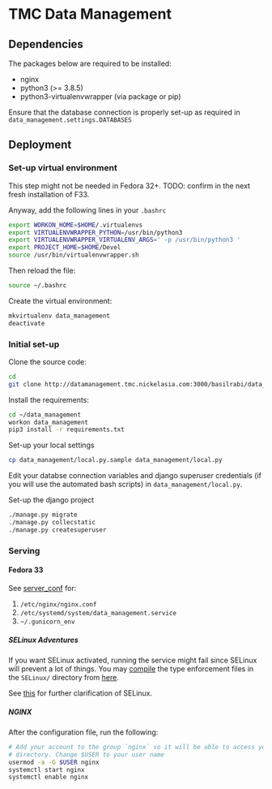 # TMC Data Management

## Dependencies

The packages below are required to be installed:

- nginx
- python3 (>= 3.8.5)
- python3-virtualenvwrapper (via package or pip)

Ensure that the database connection is properly set-up as required in
`data_management.settings.DATABASES`

## Deployment

### Set-up virtual environment

This step might not be needed in Fedora 32+.
TODO: confirm in the next fresh installation of F33.

Anyway, add the following lines in your `.bashrc`

```bash
export WORKON_HOME=$HOME/.virtualenvs
export VIRTUALENVWRAPPER_PYTHON=/usr/bin/python3
export VIRTUALENVWRAPPER_VIRTUALENV_ARGS=' -p /usr/bin/python3 '
export PROJECT_HOME=$HOME/Devel
source /usr/bin/virtualenvwrapper.sh
```

Then reload the file:

```bash
source ~/.bashrc
```

Create the virtual environment:

```bash
mkvirtualenv data_management
deactivate
```

### Initial set-up

Clone the source code:

```bash
cd
git clone http://datamanagement.tmc.nickelasia.com:3000/basilrabi/data_management.git
```

Install the requirements:

```bash
cd ~/data_management
workon data_management
pip3 install -r requirements.txt
```

Set-up your local settings

```bash
cp data_management/local.py.sample data_management/local.py
```

Edit your databse connection variables and django superuser credentials (if
you will use the automated bash scripts) in `data_management/local.py`.

Set-up the django project

```bash
./manage.py migrate
./manage.py collecstatic
./manage.py createsuperuser
```

### Serving

#### Fedora 33

See [server_conf](http://datamanagement.tmc.nickelasia.com:3000/basilrabi/server_conf) for:

1. `/etc/nginx/nginx.conf`
1. `/etc/systemd/system/data_management.service`
1. `~/.gunicorn_env`


##### SELinux Adventures

If you want SELinux activated, running the service might fail since SELinux will prevent a lot of things.
You may [compile](https://relativkreativ.at/articles/how-to-compile-a-selinux-policy-package) the type enforcement files in the `SELinux/` directory from [here](http://datamanagement.tmc.nickelasia.com:3000/basilrabi/server_conf).

See [this](https://access.redhat.com/documentation/en-us/red_hat_enterprise_linux/6/html/security-enhanced_linux/sect-security-enhanced_linux-fixing_problems-allowing_access_audit2allow)
for further clarification of SELinux.

##### NGINX

After the configuration file, run the following:

```bash
# Add your account to the group `nginx` so it will be able to access your
# directory. Change $USER to your user name
usermod -a -G $USER nginx
systemctl start nginx
systemctl enable nginx
```
